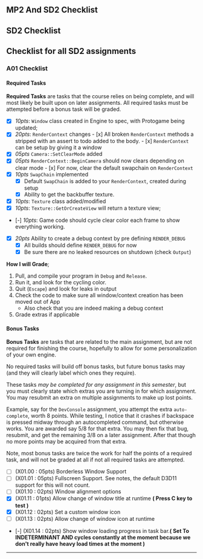 MP2 And SD2 Checklist
------

## SD2 Checklist

Checklist for all SD2 assignments
------

### A01 Checklist

#### Required Tasks
**Required Tasks** are tasks that the course relies on being complete, and will most likely be built upon on later assignments.  All required tasks must be attempted before a bonus task will be graded.

- [x] *10pts*: `Window` class created in Engine to spec, with Protogame being updated;
- [x] *20pts*: `RenderContext` changes
      - [x] All broken `RenderContext` methods a stripped with an assert to todo added to the body.
      - [x] `RenderContext` can be setup by giving it a window
- [x] *05pts* `Camera::SetClearMode` added
- [x] *05pts* `RenderContext::BeginCamera` should now clears depending on clear mode
      - [x] For  now, clear the default swapchain on `RenderContext`
- [x] *10pts* `SwapChain` implemented
    - [x] Default `SwapChain` is added to your `RenderContext`, created during setup
    - [x] Ability to get the backbuffer texture.
- [x] *10pts*: `Texture` class added/modified
- [x] *10pts*: `Texture::GetOrCreateView` will return a texture view;    
- [-] *10pts*: Game code should cycle clear color each frame to show everything working.
- [x] *20pts* Ability to create a debug context by pre defining `RENDER_DEBUG`
    - [x] All builds should define `RENDER_DEBUG` for now
    - [x] Be sure there are no leaked resources on shutdown (check `Output`)

**How I will Grade**;  
1. Pull, and compile your program in `Debug` and `Release`.
2. Run it, and look for the cycling color.
3. Quit (`Escape`) and look for leaks in output
4. Check the code to make sure all window/context creation has been moved out of App
   - Also check that you are indeed making a debug context
5. Grade extras if applicable

#### Bonus Tasks
**Bonus Tasks** are tasks that are related to the main assignment, but are not required for finishing the course, hopefully to allow for some personalization of your own engine.

No required tasks will build off bonus tasks, but future bonus tasks may (and they will clearly label which ones they require).

These tasks *may be completed for any assignment in this semester*, but you must clearly state which extras you are turning in for which assignment.  You may resubmit an extra on multiple assignments to make up lost points.

Example, say for the `DevConsole` assignment, you attempt the extra `auto-complete`, worth 8 points. While testing, I notice that it crashes if backspace is pressed midway through an autocompleted command, but otherwise works.  You are awarded say 5/8 for that extra.  You may then fix that bug, resubmit, and get the remaining 3/8 on a later assignment.  After that though no more points may be acquired from that extra.  

Note, most bonus tasks are twice the work for half the points of a required task, and will not be graded at all if not all required tasks are attempted.  

- [ ] (X01.00 : 05pts) Borderless Window Support
- [ ] (X01.01 : 05pts) Fullscreen Support.  See notes, the default D3D11 support for this will not count.
- [ ] (X01.10 : 02pts) Window alignment options
- [x] (X01.11 : 01pts) Allow change of window title at runtime **( Press C key to test )**
- [x] (X01.12 : 02pts) Set a custom window icon
- [ ] (X01.13 : 02pts) Allow change of window icon at runtime
- [-] (X01.14 : 02pts) Show window loading progress in task bar.**( Set To INDETERMINANT AND cycles constantly at the moment because we don't really have heavy load times at the moment )**

------
